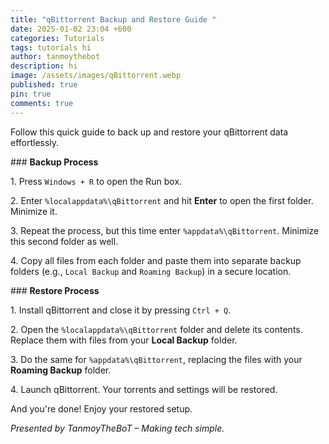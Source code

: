 ```yaml
---
title: "qBittorrent Backup and Restore Guide "
date: 2025-01-02 23:04 +600
categories: Tutorials
tags: tutorials hi
author: tanmoythebot
description: hi
image: /assets/images/qBittorrent.webp
published: true
pin: true
comments: true
---
```

Follow this quick guide to back up and restore your qBittorrent data effortlessly.

\### **Backup Process**

1\. Press `Windows + R` to open the Run box.

2\. Enter `%localappdata%\qBittorrent` and hit **Enter** to open the first folder. Minimize it.

3\. Repeat the process, but this time enter `%appdata%\qBittorrent`. Minimize this second folder as well.

4\. Copy all files from each folder and paste them into separate backup folders (e.g., `Local Backup` and `Roaming Backup`) in a secure location.

\### **Restore Process**

1\. Install qBittorrent and close it by pressing `Ctrl + Q`.

2\. Open the `%localappdata%\qBittorrent` folder and delete its contents. Replace them with files from your **Local Backup** folder.

3\. Do the same for `%appdata%\qBittorrent`, replacing the files with your **Roaming Backup** folder.

4\. Launch qBittorrent. Your torrents and settings will be restored.

And you're done! Enjoy your restored setup.

_Presented by TanmoyTheBoT – Making tech simple._
